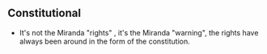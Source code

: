 Constitutional
--------------

* It's not the Miranda "rights" , it's the Miranda "warning", the rights have always been around in the form of the constitution.
